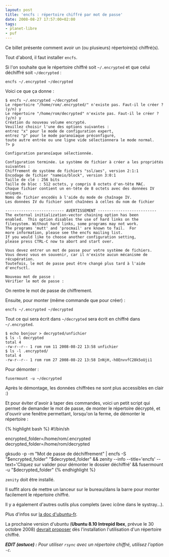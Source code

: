 ```yaml
---
layout: post
title: 'encfs : répertoire chiffré par mot de passe'
date: 2008-08-27 17:57:00+02:00
tags:
- planet-libre
- puf
---
```


Ce billet présente comment avoir un (ou plusieurs) répertoire(s) chiffré(s).

Tout d'abord, il faut installer `encfs`.

Si l'on souhaite que le répertoire chiffré soit `~/.encrypted` et que celui
déchiffré soit `~/decrypted` :

    encfs ~/.encrypted ~/decrypted

Voici ce que ça donne :

~~~
$ encfs ~/.encrypted ~/decrypted
Le répertoire "/home/rom/.encrypted/" n'existe pas. Faut-il le créer ? (y/n) y
Le répertoire "/home/rom/decrypted" n'existe pas. Faut-il le créer ? (y/n) y
Création du nouveau volume encrypté.
Veuillez choisir l'une des options suivantes :
entrez "x" pour le mode de configuration expert,
entrez "p" pour le mode paranoïaque préconfiguré,
toute autre entrée ou une ligne vide sélectionnera le mode normal.
?> p

Configuration paranoïaque sélectionnée.

Configuration terminée. Le système de fichier à créer a les propriétés
suivantes :
Chiffrement de système de fichiers "ssl/aes", version 2:1:1
Encodage de fichier "nameio/block", version 3:0:1
Taille de clé : 256 bits
Taille de bloc : 512 octets, y compris 8 octets d'en-tête MAC.
Chaque fichier contient un en-tête de 8 octets avec des données IV uniques.
Noms de fichier encodés à l'aide du mode de chaînage IV.
Les données IV du fichier sont chaînées à celles du nom de fichier

-------------------------- AVERTISSEMENT --------------------------
The external initialization-vector chaining option has been
enabled.  This option disables the use of hard links on the
filesystem. Without hard links, some programs may not work.
The programs 'mutt' and 'procmail' are known to fail.  For
more information, please see the encfs mailing list.
If you would like to choose another configuration setting,
please press CTRL-C now to abort and start over.

Vous devez entrer un mot de passe pour votre système de fichiers.
Vous devez vous en souvenir, car il n'existe aucun mécanisme de récupération.
Toutefois, le mot de passe peut être changé plus tard à l'aide d'encfsctl.

Nouveau mot de passe :
Vérifier le mot de passe :
~~~

On rentre le mot de passe de chiffrement.

Ensuite, pour monter (même commande que pour créer) :

    encfs ~/.encrypted ~/decrypted

Tout ce qui sera écrit dans `~/decrypted` sera écrit en chiffré dans
`~/.encrypted`.

~~~
$ echo bonjour > decrypted/unfichier
$ ls -l decrypted
total 4
-rw-r--r-- 1 rom rom 11 2008-08-22 13:58 unfichier
$ ls -l .encrypted/
total 4
-rw-r--r-- 1 rom rom 27 2008-08-22 13:58 InNjH,-h8EnvvfC28k5oUji1
~~~

Pour démonter :

    fusermount -u ~/decrypted

Après le démontage, les données chiffrées ne sont plus accessibles en clair :)

Et pour éviter d'avoir à taper des commandes, voici un petit script qui permet
de demander le mot de passe, de monter le répertoire décrypté, et d'ouvrir une
fenêtre permettant, lorsqu'on la ferme, de démonter le répertoire :

{% highlight bash %}
#!/bin/sh

encrypted_folder=/home/rom/.encrypted
decrypted_folder=/home/rom/decrypted

gksudo -p -m "Mot de passe de déchiffrement" |
encfs -S "$encrypted_folder" "$decrypted_folder" &&
zenity --info --title='encfs' 
  --text='Cliquez sur valider pour démonter le dossier déchiffré' &&
fusermount -u "$decrypted_folder"
{% endhighlight %}

`zenity` doit être installé.

Il suffit alors de mettre un lanceur sur le bureau/dans la barre pour monter
facilement le répertoire chiffré.

Il y a également d'autres outils plus complets (avec icône dans le systray…).

Plus d'infos sur [la doc d'ubuntu-fr](http://doc.ubuntu-fr.org/encfs).

La prochaine version d'ubuntu (**Ubuntu 8.10 Intrepid Ibex**, prévue le 30
octobre 2008) [devrait proposer][ibex] dès l'installation l'utilisation d'un
répertoire chiffré.

[ibex]: http://www.generation-nt.com/ubuntu-intrepid-ibex-alpha-4-linux-actualite-138721.htm

_**EDIT (astuce) :** Pour utiliser `rsync` avec un répertoire chiffré, utilisez
l'option `-c`._
